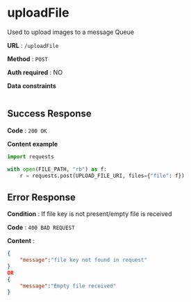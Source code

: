 # uploadFile

Used to upload images to a message Queue

**URL** : `/uploadFile`

**Method** : `POST`

**Auth required** : NO

**Data constraints**

```file is required as an essential input !!
```

## Success Response

**Code** : `200 OK`

**Content example**

```python
import requests

with open(FILE_PATH, "rb") as f:
    r = requests.post(UPLOAD_FILE_URI, files={"file": f})
```

## Error Response

**Condition** : If file key is not present/empty file is received

**Code** : `400 BAD REQUEST`

**Content** :

```json
{
    "message":"file key not found in request"
}
OR
{
    "message":"Empty file received"
}
```
